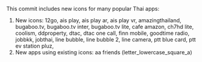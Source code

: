 This commit includes new icons for many popular Thai apps:
1. New icons: 12go, ais play, ais play ar, ais play vr, amazingthailand, bugaboo.tv, bugaboo.tv inter, bugaboo.tv lite, cafe amazon, ch7hd lite, coolism, ddproperty, dtac, dtac one call, finn mobile, goodtime radio, jobbkk, jobthai, line bubble, line bubble 2, line camera, ptt blue card, ptt ev station pluz, 
2. New apps using existing icons: aa friends (letter_lowercase_square_a)
